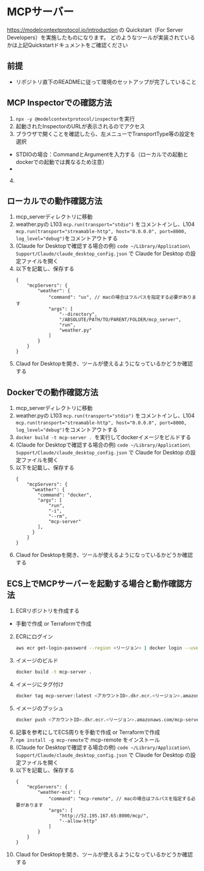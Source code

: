 # MCPサーバー

https://modelcontextprotocol.io/introduction の Quickstart（For Server Developers）を実施したものになります。
どのようなツールが実装されているかは上記Quickstartドキュメントをご確認ください

## 前提

- リポジトリ直下のREADMEに従って環境のセットアップが完了していること

## MCP Inspectorでの確認方法

1. ```npx -y @modelcontextprotocol/inspector```を実行
2. 起動されたInspectorのURLが表示されるのでアクセス
3. ブラウザで開くことを確認したら、左メニューでTransportType等の設定を選択
  - STDIOの場合：CommandとArgumentを入力する（ローカルでの起動とdockerでの起動では異なるため注意）
  - 
4. 

## ローカルでの動作確認方法

1. mcp_serverディレクトリに移動
2. weather.pyの L103 ```mcp.run(transport="stdio")``` をコメントインし、L104 ```mcp.run(transport="streamable-http", host="0.0.0.0", port=8000, log_level="debug")```をコメントアウトする
3. (Claude for Desktopで確認する場合の例) ```code ~/Library/Application\ Support/Claude/claude_desktop_config.json``` で Claude for Desktop の設定ファイルを開く
4. 以下を記載し、保存する
    ``` 
    {
        "mcpServers": {
            "weather": {
                "command": "uv", // macの場合はフルパスを指定する必要があります
                "args": [
                    "--directory",
                    "/ABSOLUTE/PATH/TO/PARENT/FOLDER/mcp_server",
                    "run",
                    "weather.py"
                ]
            }
        }
    }
    ```
5. Claud for Desktopを開き、ツールが使えるようになっているかどうか確認する

## Dockerでの動作確認方法
1. mcp_serverディレクトリに移動
2. weather.pyの L103 ```mcp.run(transport="stdio")``` をコメントインし、L104 ```mcp.run(transport="streamable-http", host="0.0.0.0", port=8000, log_level="debug")```をコメントアウトする
3. ```docker build -t mcp-server . ```を実行してdockerイメージをビルドする
4. (Claude for Desktopで確認する場合の例) ```code ~/Library/Application\ Support/Claude/claude_desktop_config.json``` で Claude for Desktop の設定ファイルを開く
5. 以下を記載し、保存する
    ``` 
    {
        "mcpServers": {
          "weather": {
            "command": "docker",
            "args": [
                "run",
                "-i",
                "--rm",
                "mcp-server"
            ],
          }
        }
    }
    ```
6. Claud for Desktopを開き、ツールが使えるようになっているかどうか確認する


## ECS上でMCPサーバーを起動する場合と動作確認方法
1. ECRリポジトリを作成する
  - 手動で作成 or Terraformで作成
2. ECRにログイン
    ```bash
    aws ecr get-login-password --region <リージョン> | docker login --username AWS --password-stdin <アカウントID>.dkr.ecr.<リージョン>.amazonaws.com
    ```
3. イメージのビルド
    ```bash
    docker build -t mcp-server .
    ```
4. イメージにタグ付け
    ```bash
    docker tag mcp-server:latest <アカウントID>.dkr.ecr.<リージョン>.amazonaws.com/mcp-server:latest
    ```
5. イメージのプッシュ
    ```bash
    docker push <アカウントID>.dkr.ecr.<リージョン>.amazonaws.com/mcp-server:latest
    ```
6. 記事を参考にしてECS周りを手動で作成 or Terraformで作成
7. ```npm install -g mcp-remote```で mcp-remote をインストール
8. (Claude for Desktopで確認する場合の例) ```code ~/Library/Application\ Support/Claude/claude_desktop_config.json``` で Claude for Desktop の設定ファイルを開く
9. 以下を記載し、保存する
    ``` 
    {
        "mcpServers": {
            "weather-ecs": {
                "command": "mcp-remote", // macの場合はフルパスを指定する必要があります
                "args": [
                    "http://52.195.167.65:8000/mcp/",
                    "--allow-http"
                ]
            }
        }
    }
    ```
10. Claud for Desktopを開き、ツールが使えるようになっているかどうか確認する